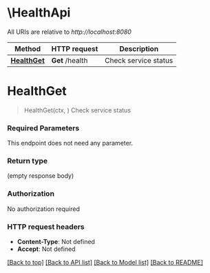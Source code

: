 # \HealthApi

All URIs are relative to *http://localhost:8080*

Method | HTTP request | Description
------------- | ------------- | -------------
[**HealthGet**](HealthApi.md#HealthGet) | **Get** /health | Check service status


# **HealthGet**
> HealthGet(ctx, )
Check service status

### Required Parameters
This endpoint does not need any parameter.

### Return type

 (empty response body)

### Authorization

No authorization required

### HTTP request headers

 - **Content-Type**: Not defined
 - **Accept**: Not defined

[[Back to top]](#) [[Back to API list]](../README.md#documentation-for-api-endpoints) [[Back to Model list]](../README.md#documentation-for-models) [[Back to README]](../README.md)

